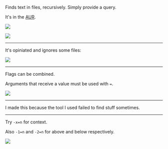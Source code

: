 Finds text in files, recursively. Simply provide a query.

It's in the [AUR](https://aur.archlinux.org/packages/goldie-git).

![](https://i.imgur.com/BLN3VTM.jpg)

![](https://i.imgur.com/GrCC9Kc.jpg)

---

It's opiniated and ignores some files:

![](https://i.imgur.com/d3eZaTJ.jpg)

---

Flags can be combined.

Arguments that receive a value must be used with `=`.

![](https://i.imgur.com/2DG5M0k.jpg)

---

I made this because the tool I used failed to find stuff sometimes.

---

Try `-x=n` for context.

Also `-1=n` and `-2=n` for above and below respectively.

![](https://i.imgur.com/BFGQ7M0.jpg)